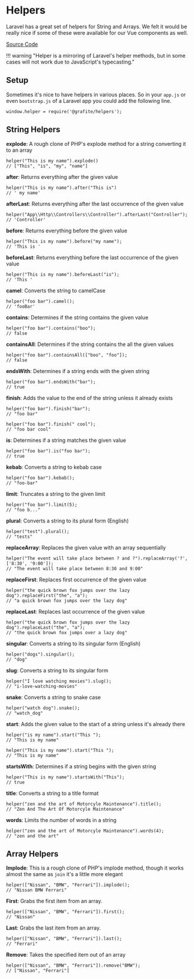 # Helpers

Laravel has a great set of helpers for String and Arrays. We felt it would be really nice if some of these were available for our Vue components as well.

[Source Code](https://github.com/grafiteinc/helpers)

!!! warning "Helper is a mirroring of Laravel's helper methods, but in some cases will not work due to JavaScript's typecasting."

## Setup

Sometimes it's nice to have helpers in various places. So in your `app.js` or even `bootstrap.js` of a Laravel app you could add the following line.

```
window.helper = require('@grafite/helpers');
```

## String Helpers

**explode**: A rough clone of PHP's explode method for a string converting it to an array
```
helper("This is my name").explode()
// ["This", "is", "my", "name"]
```

**after**: Returns everything after the given value
```
helper("This is my name").after("This is")
// ' my name'
```

**afterLast**: Returns everything after the last occurrence of the given value
```
helper("App\\Http\\Controllers\\Controller").afterLast("Controller");
// 'Controller'
```

**before**: Returns everything before the given value
```
helper("This is my name").before("my name");
// 'This is '
```

**beforeLast**: Returns everything before the last occurrence of the given value
```
helper("This is my name").beforeLast("is");
// 'This '
```

**camel**: Converts the string to camelCase
```
helper("foo bar").camel();
// 'fooBar'
```

**contains**: Determines if the string contains the given value
```
helper("foo bar").contains("boo");
// false
```

**containsAll**: Determines if the string contains the all the given values
```
helper("foo bar").containsAll(["boo", "foo"]);
// false
```

**endsWith**: Determines if a string ends with the given string
```
helper("foo bar").endsWith("bar");
// true
```

**finish**: Adds the value to the end of the string unless it already exists
```
helper("foo bar").finish("bar");
// "foo bar"

helper("foo bar").finish(" cool");
// "foo bar cool"
```

**is**: Determines if a string matches the given value
```
helper("foo bar").is("foo bar");
// true
```

**kebab**: Converts a string to kebab case
```
helper("foo bar").kebab();
// "foo-bar"
```

**limit**: Truncates a string to the given limit
```
helper("foo bar").limit(5);
// "foo b..."
```

**plural**: Converts a string to its plural form (English)
```
helper("test").plural();
// "tests"
```

**replaceArray**: Replaces the given value with an array sequentially
```
helper("The event will take place between ? and ?").replaceArray('?', ['8:30', '9:00']);
// "The event will take place between 8:30 and 9:00"
```

**replaceFirst**: Replaces first occurrence of the given value
```
helper("the quick brown fox jumps over the lazy dog").replaceFirst("the", "a");
// "a quick brown fox jumps over the lazy dog"
```

**replaceLast**: Replaces last occurrence of the given value
```
helper("the quick brown fox jumps over the lazy dog").replaceLast("the", "a");
// "the quick brown fox jumps over a lazy dog"
```

**singular**: Converts a string to its singular form (English)
```
helper("dogs").singular();
// "dog"
```

**slug**: Converts a string to its singular form
```
helper("I love watching movies").slug();
// "i-love-watching-movies"
```

**snake**: Converts a string to snake case
```
helper("watch dog").snake();
// "watch_dog"
```

**start**: Adds the given value to the start of a string unless it's already there
```
helper("is my name").start("This ");
// "This is my name"
```

```
helper("This is my name").start("This ");
// "This is my name"
```

**startsWith**: Determines if a string begins with the given string
```
helper("This is my name").startsWith("This");
// true
```

**title**: Converts a string to a title format
```
helper("zen and the art of Motorcyle Maintenance").title();
// "Zen And The Art Of Motorcyle Maintenance"
```

**words**: Limits the number of words in a string
```
helper("zen and the art of Motorcyle Maintenance").words(4);
// "zen and the art"
```

## Array Helpers

**Implode**: This is a rough clone of PHP's implode method, though it works almost the same as `join` it's a little more elegant
```
helper(["Nissan", "BMW", "Ferrari"]).implode();
// "Nissan BMW Ferrari"
```

**First**: Grabs the first item from an array.
```
helper(["Nissan", "BMW", "Ferrari"]).first();
// "Nissan"
```

**Last**: Grabs the last item from an array.
```
helper(["Nissan", "BMW", "Ferrari"]).last();
// "Ferrari"
```

**Remove**: Takes the specified item out of an array
```
helper(["Nissan", "BMW", "Ferrari"]).remove("BMW");
// ["Nissan", "Ferrari"]
```
